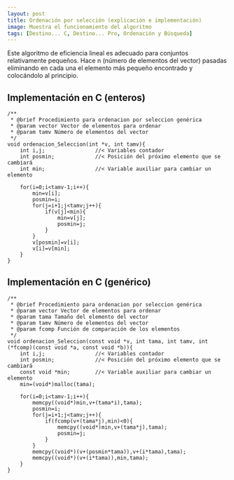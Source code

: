 ```yaml
---
layout: post
title: Ordenación por selección (explicación e implementación) 
image: Muestra el funcionamiento del algoritmo
tags: [Destino... C, Destino... Pro, Ordenación y Búsqueda]
---
```


Este algoritmo de eficiencia lineal es adecuado para conjuntos relativamente pequeños. Hace n (número de elementos del vector) pasadas eliminando en cada una el elemento más pequeño encontrado y colocándolo al principio.

## Implementación en C (enteros)

    /**
     * @brief Procedimiento para ordenacion por seleccion genérica
     * @param vector Vector de elementos para ordenar
     * @param tamv Número de elementos del vector
     */
    void ordenacion_Seleccion(int *v, int tamv){
        int i,j;                //< Variables contador
        int posmin;             //< Posición del próximo elemento que se cambiará
        int min;                //< Variable auxiliar para cambiar un elemento

        for(i=0;i<tamv-1;i++){
            min=v[i];
            posmin=i;
            for(j=i+1;j<tamv;j++){
                if(v[j]<min){
                    min=v[j];
                    posmin=j;
                }
            }
            v[posmin]=v[i];
            v[i]=v[min];
        }
    }

## Implementación en C (genérico)

    /**
     * @brief Procedimiento para ordenacion por seleccion genérica
     * @param vector Vector de elementos para ordenar
     * @param tama Tamaño del elemento del vector
     * @param tamv Número de elementos del vector
     * @param fcomp Función de comparación de los elementos
     */
    void ordenacion_Seleccion(const void *v, int tama, int tamv, int (*fcomp)(const void *a, const void *b)){
        int i,j;                //< Variables contador
        int posmin;             //< Posición del próximo elemento que se cambiará
        const void *min;        //< Variable auxiliar para cambiar un elemento
        min=(void*)malloc(tama);

        for(i=0;i<tamv-1;i++){
            memcpy((void*)min,v+(tama*i),tama);
            posmin=i;
            for(j=i+1;j<tamv;j++){
                if(fcomp(v+(tama*j),min)<0){
                    memcpy((void*)min,v+(tama*j),tama);
                    posmin=j;
                }
            }
            memcpy((void*)(v+(posmin*tama)),v+(i*tama),tama);
            memcpy((void*)(v+(i*tama)),min,tama);
        }
    }
